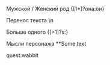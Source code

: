 Мужской / Женский род
{[1*]?она:он}

Перенос текста
\n

Больше одного
{[>1]?s:}

Мысли персонажа
**Some text



quest.wabbit